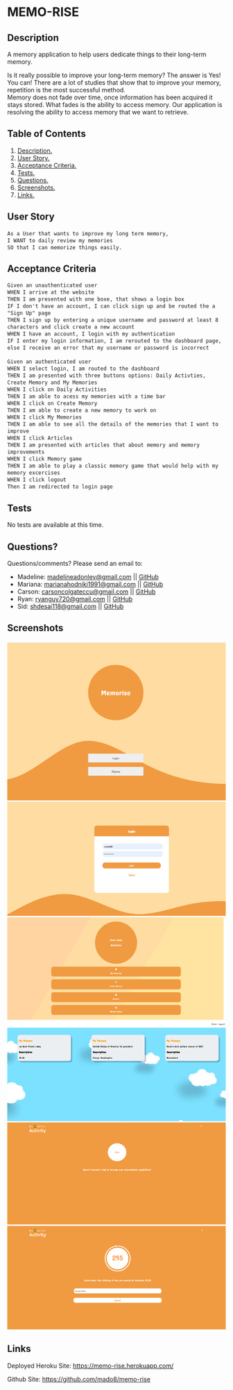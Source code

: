 # MEMO-RISE

<a name="descsection"></a>
## Description

A memory application to help users dedicate things to their long-term memory.

Is it really possible to improve your long-term memory? The answer is Yes! You can! There are a lot of studies that show that to improve your memory, repetition is the most successful method.   
Memory does not fade over time, once information has been acquired it stays stored. What fades is the ability to access memory. Our application is resolving the ability to access memory that we want to retrieve.

## Table of Contents
1. [ Description. ](#descsection)
2. [ User Story. ](#usersection)
3. [ Acceptance Criteria. ](#acceptancesection)
4. [ Tests. ](#testsection)
5. [ Questions. ](#questionssection)
6. [ Screenshots. ](#picsection)
7. [ Links. ](#linksection)


<a name="usersection"></a>
## User Story
```
As a User that wants to improve my long term memory,
I WANT to daily review my memories 
SO that I can memorize things easily.

```

<a name="acceptancesection"></a>
## Acceptance Criteria
```
Given an unauthenticated user
WHEN I arrive at the website
THEN I am presented with one boxe, that shows a login box
IF I don't have an account, I can click sign up and be routed the a "Sign Up" page
THEN I sign up by entering a unique username and password at least 8 characters and click create a new account
WHEN I have an account, I login with my authentication
IF I enter my login information, I am rerouted to the dashboard page, else I receive an error that my username or password is incorrect

Given an authenticated user
WHEN I select login, I am routed to the dashboard 
THEN I am presented with three buttons options: Daily Activties, Create Memory and My Memories
WHEN I click on Daily Activities
THEN I am able to acess my memories with a time bar
WHEN I click on Create Memory 
THEN I am able to create a new memory to work on
WHEN I click My Memories
THEN I am able to see all the details of the memories that I want to improve
WHEN I click Articles
THEN I am presented with articles that about memory and memory improvements
WHEN I click Memory game
THEN I am able to play a classic memory game that would help with my memory excercises
WHEN I click logout 
Then I am redirected to login page

```


## Tests
  No tests are available at this time.

  <a name="questionssection"></a>
## Questions?

  Questions/comments? Please send an email to:
  * Madeline: madelineadonley@gmail.com || [GitHub](https://github.com/mado8)
  * Mariana: marianahodniki1991@gmail.com || [GitHub](https://github.com/mhdavie)
  * Carson:  carsoncolgateccu@gmail.com || [GitHub](https://github.com/carsonccu)
  * Ryan:  ryanguy720@gmail.com || [GitHub](https://github.com/Ryguy720)
  * Sid:  shdesai118@gmail.com || [GitHub](https://github.com/SHD118)

  <a name="picsection"></a>
  ## Screenshots
  ![Screenshot ](./client/src/utils/image/01.png)
  ![Screenshot ](./client/src/utils/image/02.png)
  ![Screenshot ](./client/src/utils/image/03.png)
  ![Screenshot ](./client/src/utils/image/04.png)
  ![Screenshot ](./client/src/utils/image/05.png)
  ![Screenshot ](./client/src/utils/image/06.png)

  <a name="linksection"></a>
  ## Links

Deployed Heroku Site: https://memo-rise.herokuapp.com/

Github Site: https://github.com/mado8/memo-rise